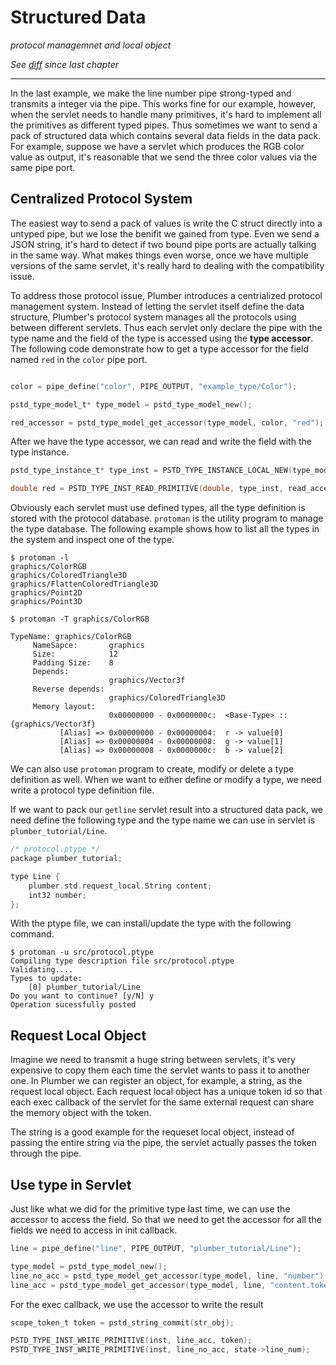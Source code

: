 # Structured Data
*protocol managemnet and local object*

*See [diff](https://github.com/38/plumber-tutorial/compare/8-be-typed-src...9-structured-data-type-and-RLS-src) since last chapter*

---

In the last example, we make the line number pipe strong-typed and transmits a integer via the pipe. 
This works fine for our example, however, when the servlet needs to handle many primitives, it's hard to
implement all the primitives as different typed pipes. Thus sometimes we want to send a pack of structured
data which contains several data fields in the data pack. For example, suppose we have a servlet which produces
the RGB color value as output, it's reasonable that we send the three color values via the same pipe port.

## Centralized Protocol System

The easiest way to send a pack of values is write the C struct directly into a untyped pipe, but we lose the benifit we
gained from type. Even we send a JSON string, it's hard to detect if two bound pipe ports are actually talking in the same
way. What makes things even worse, once we have multiple versions of the same servlet, it's really hard to dealing with the
compatibility issue. 

To address those protocol issue, Plumber introduces a centrialized protocol management system. Instead of letting the servlet
itself define the data structure, Plumber's protocol system manages all the protocols using between different servlets.
Thus each servlet only declare the pipe with the type name and the field of the type is accessed using the **type accessor**.
The  following code demonstrate how to get a type accessor for the field named `red` in the `color` pipe port.

```C

color = pipe_define("color", PIPE_OUTPUT, "example_type/Color");

pstd_type_model_t* type_model = pstd_type_model_new();

red_accessor = pstd_type_model_get_accessor(type_model, color, "red");
```

After we have the type accessor, we can read and write the field with the type instance.

```C
pstd_type_instance_t* type_inst = PSTD_TYPE_INSTANCE_LOCAL_NEW(type_model);

double red = PSTD_TYPE_INST_READ_PRIMITIVE(double, type_inst, read_accessor);
```

Obviously each servlet must use defined types, all the type definition is stored with the protocol database.
`protoman` is the utility program to manage the type database. The following example shows how to list all the
types in the system and inspect one of the type.

```
$ protoman -l
graphics/ColorRGB
graphics/ColoredTriangle3D
graphics/FlattenColoredTriangle3D
graphics/Point2D
graphics/Point3D

$ protoman -T graphics/ColorRGB

TypeName: graphics/ColorRGB
     NameSapce:       graphics
     Size:            12
     Padding Size:    8
     Depends:
                      graphics/Vector3f
     Reverse depends:
                      graphics/ColoredTriangle3D
     Memory layout:
                      0x00000000 - 0x0000000c:	<Base-Type> :: {graphics/Vector3f}
           [Alias] => 0x00000000 - 0x00000004:	r -> value[0]
           [Alias] => 0x00000004 - 0x00000008:	g -> value[1]
           [Alias] => 0x00000008 - 0x0000000c:	b -> value[2]

```

We can also use `protoman` program to create, modify or delete a type definition as well.
When we want to either define or modify a type, we need write a protocol type definition file.

If we want to pack our `getline` servlet result into a structured data pack, we need define the following
type and the type name we can use in servlet is `plumber_tutorial/Line`.

```C
/* protocol.ptype */
package plumber_tutorial;

type Line {
	plumber.std.request_local.String content;
	int32 number;
};
```

With the ptype file, we can install/update the type with the following command.

```
$ protoman -u src/protocol.ptype
Compiling type description file src/protocol.ptype
Validating....
Types to update:
	[0]	plumber_tutorial/Line
Do you want to continue? [y/N] y
Operation sucessfully posted
```

## Request Local Object

Imagine we need to transmit a huge string between servlets, it's very expensive to copy them each time the servlet wants to pass it
to another one. In Plumber we can register an object, for example, a string, as the request local object. Each request local object 
has a unique token id so that each exec callback of the servlet for the same external request can share the memory object with the token.

The string is a good example for the requeset local object, instead of passing the entire string via the pipe, the servlet actually passes
the token through the pipe. 

## Use type in Servlet

Just like what we did for the primitive type last time, we can use the accessor to access the field. So that we need to get the accessor 
for all the fields we need to access in init callback.

```C
line = pipe_define("line", PIPE_OUTPUT, "plumber_tutorial/Line");

type_model = pstd_type_model_new();
line_no_acc = pstd_type_model_get_accessor(type_model, line, "number");
line_acc = pstd_type_model_get_accessor(type_model, line, "content.token");
```

For the exec callback, we use the accessor to write the result

```C
scope_token_t token = pstd_string_commit(str_obj);

PSTD_TYPE_INST_WRITE_PRIMITIVE(inst, line_acc, token);
PSTD_TYPE_INST_WRITE_PRIMITIVE(inst, line_no_acc, state->line_num);
```
